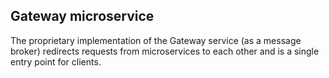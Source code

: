 ## Gateway microservice

The proprietary implementation of the Gateway service (as a message broker)
redirects requests from microservices to each other
and is a single entry point for clients.